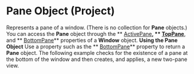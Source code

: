 
# Pane Object (Project)



Represents a pane of a window. (There is no collection for  **Pane** objects.) You can access the **Pane** object through the ** [ActivePane](25cb8cf3-c313-304a-f69e-6797b04dcac8.md)**,  ** [TopPane](0390e494-7895-9cec-fed7-3cbc5c94506b.md)**, and  ** [BottomPane](5b165c3d-6316-8e9c-782c-c350fb768cda.md)** properties of a **Window** object.
 **Using the Pane Object**
Use a property such as the  ** [BottomPane](5b165c3d-6316-8e9c-782c-c350fb768cda.md)** property to return a **Pane** object. The following example checks for the existence of a pane at the bottom of the window and then creates, and applies, a new two-pane view.
